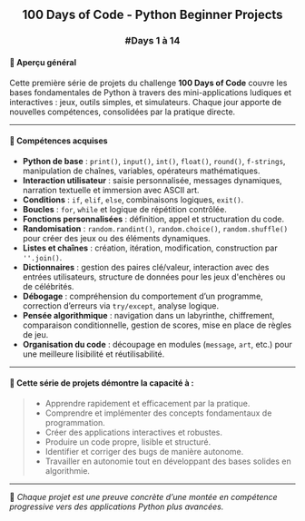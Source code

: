 ## <p align="center">100 Days of Code - Python Beginner Projects</p>
### <p align="center">#Days 1 à 14</p>

#### 🚀 Aperçu général
Cette première série de projets du challenge **100 Days of Code** couvre les bases fondamentales de Python à travers des mini-applications ludiques et interactives : jeux, outils simples, et simulateurs. Chaque jour apporte de nouvelles compétences, consolidées par la pratique directe.

---

#### 🧠 Compétences acquises

- **Python de base** : `print()`, `input()`, `int()`, `float()`, `round()`, `f-strings`, manipulation de chaînes, variables, opérateurs mathématiques.
- **Interaction utilisateur** : saisie personnalisée, messages dynamiques, narration textuelle et immersion avec ASCII art.
- **Conditions** : `if`, `elif`, `else`, combinaisons logiques, `exit()`.
- **Boucles** : `for`, `while` et logique de répétition contrôlée.
- **Fonctions personnalisées** : définition, appel et structuration du code.
- **Randomisation** : `random.randint()`, `random.choice()`, `random.shuffle()` pour créer des jeux ou des éléments dynamiques.
- **Listes et chaînes** : création, itération, modification, construction par `''.join()`.
- **Dictionnaires** : gestion des paires clé/valeur, interaction avec des entrées utilisateurs, structure de données pour les jeux d'enchères ou de célébrités.
- **Débogage** : compréhension du comportement d’un programme, correction d’erreurs via `try/except`, analyse logique.
- **Pensée algorithmique** : navigation dans un labyrinthe, chiffrement, comparaison conditionnelle, gestion de scores, mise en place de règles de jeu.
- **Organisation du code** : découpage en modules (`message`, `art`, etc.) pour une meilleure lisibilité et réutilisabilité.

---

#### 💼 Cette série de projets démontre la capacité à :

> - Apprendre rapidement et efficacement par la pratique.
> - Comprendre et implémenter des concepts fondamentaux de programmation.
> - Créer des applications interactives et robustes.
> - Produire un code propre, lisible et structuré.
> - Identifier et corriger des bugs de manière autonome.
> - Travailler en autonomie tout en développant des bases solides en algorithmie.

---

📌 _Chaque projet est une preuve concrète d’une montée en compétence progressive vers des applications Python plus avancées._
